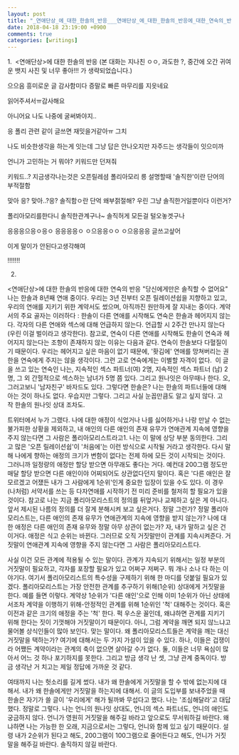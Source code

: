 ```yaml
---
layout: post
title: "_연애단상_에_대한_한솔의_반응___연애단상_에_대한_한솔의_반응에_대한_연숙의_반응___당신에게만은_솔직할_수_없어요_"
date: 2018-04-18 23:19:00 +0900
comments: true 
categories: [writings] 
---
```

1. 
<연애단상>에 대한 한솔의 반응
(본 대화는 지나친 ㅇㅇ, 과도한 ?, 중간에 오간 귀여운 뱃지 사진 및 너무 좋아!!! 가 생략되었습니다.)

으으음
흥미로운 글 감사함미다
증말로 빠른 마무리를 지읏네요

읽어주셔서ㅠ감사해요

아니어요
나도 나중에 굴써봐야지..

응 폴리 관련
같이 글쓰면
재밋을거같아ㅠ
그치

나도 비슷한생각을 하는게 잇는데
그냥 답은 안나오지만 자주드는 생각들이 잇으미까

언니가 고민하는 거 뭐야?
키워드만 던져줘

키워드..?
지금생각나는것은
오픈릴레셤 폴리아모리
릉 설명할때 '솔직한'이란 단어의 부적절함

맞아
응?
맞아..?응?
솔직함ㅇ란 단억 왜부젉절해?
우린 그냥 솔직한거일뿐이다
이런거?

폴리아모리를한다니
솔직한관계구나~
솔직허게 모든걸 털오놓겟구나

응응응으응ㅇ응ㅇ
응응응응ㅇ
ㅇ으응응ㅇㅇ
ㅇ으응응응
글쓰고샆어

이게 말이가 안된다고생각해여

!!!!!!!




2.
<연애단상>에 대한 한솔의 반응에 대한 연숙의 반응
"당신에게만은 솔직할 수 없어요"
나는 한솔과 8년째 연애 중이다. 우리는 3년 전부터 오픈 릴레이션쉽을 지향하고 있고, 우리의 연애를 지키기 위한 계약서도 썼으며, 아직까진 원만하게 잘 지내는 중이다. 계약서의 주요 골자는 이러하다 : 한솔이 다른 연애를 시작해도 연숙은 한솔과 헤어지지 않는다. 각자의 다른 연애와 섹스에 대해 언급하지 않는다. 언급할 시 2주간 만나지 않는다(우린 이걸 벌이라고 생각한다). 참고로, 연숙이 다른 연애를 시작해도 한솔이 연숙과 헤어지지 않는다는 조항이 존재하지 않는 이유는 다음과 같다. 연숙이 한솔보다 다혈질이기 때문이다. 우리는 헤어지고 싶은 마음이 없기 때문에, '홧김에' 연애를 망쳐버리는 권한을 연숙에게 주지는 않을 생각이다. 그런 고로 연숙에게는 이별할 자격이 없다. 
이 글을 쓰고 있는 연숙인 나는, 지속적인 섹스 파트너(여) 2명, 지속적인 섹스 파트너 (남) 2명, 그 외 간헐적으로 섹스하는 남녀가 5명 쯤 있다. 그리고 원나잇은 아무때나 한다. 오, 그러고보니 '남자친구' 바자드도 있다. 그렇다면 한솔은? 나는 한솔의 파트너들에 대해 아는 것이 하나도 없다. 우습지만 그렇다. 그리고 사실 눈꼽만큼도 알고 싶지 않다. 고작 한솔의 원나잇 상대 조차도.

트위터에서 누가 그랬다. 나에 대한 애정이 식었거나 나를 싫어하거나 나랑 만날 수 없는 불가피한 상황을 제외하고, 내 애인의 다른 애인의 존재 유무가 연애관계 지속에 영향을 주지 않는다면 그 사람은 폴리아모리스트라고1. 나는 이 말에 상당 부분 동의한다. 그리고 많은 '오픈 릴레이션쉽'이 '처음에'는 이런 방식으로 시작될 거라고 생각한다. 다시 말해 나에게 향하는 애정의 크기가 변함이 없다는 전제 하에 모든 것이 시작되는 것이다. 그러니까 일정량의 애정만 할당 받으면 아무래도 좋다는 거다. 예컨대 200그램 정도만 매달 할당 받으면 다른 애인이야 어찌되어도 상관없다던지 말이다. 혹은 '다른 애인은 잘 모르겠고 어쟸든 내가 그 사람에게 1순위'인게 중요한 입장이 있을 수도 있다. 이 경우 (나처럼) 서약서를 쓰는 등 다자연애를 시작하기 전 미리 준비를 철저히 할 필요가 있을 것이다. 참고로 나는 지금 폴리아모리스트의 정의를 뒤엎거나 교체하고 싶은 게 아니다. 앞서 제시된 나름의 정의를 더 잘게 분해시켜 보고 싶은거다. 정말 그런가? 정말 폴리아모리스트는, 다른 애인의 존재 유무가 연애관계의 지속에 영향을 받지 않는가? 나에 대한 애정은 다른 애인의 존재 유무와 정말 아무 상관이 없는가? 자, 내가 말하고 싶은 건 이거다. 애정은 식고 순위는 바뀐다. 그러므로 오직 거짓말만이 관계를 지속시켜준다. 거짓말이 연애관계 지속에 영향을 주지 않는다면 그 사람은 폴리아모리스트다. 

사실 이건 모든 관계에 적용될 수 있는 말이다. 관계가 지속되기 위해서는 일정 부분의 거짓말이 필요하고, 각자를 포장할 필요가 있고 어쩌구 저쩌구. 뭐 개나 소나 다 하는 이야기다. 여기서 폴리아모리스트의 특수성을 구제하기 위해 한 마디를 덧붙일 필요가 있겠다. 폴리아모리스트는 가장 안전한 관계를 추구하기 위해(1순위) 상대에게 거짓말을 한다. 예를 들면 이렇다. 계약상 1순위가 '다른 애인'으로 인해 이미 1순위가 아닌 상태에서조차 계약을 이행하기 위해-안정적인 관계를 위해 1순위인 '척' 대해주는 것이다. 혹은 이전과 같은 크기의 애정을 주는 '척' 한다. 퍽 우스운 꼴인데, 왜냐하면 관계를 지키기 위해 한다는 짓이 기껏해야 거짓말이기 때문이다. 아니, 그럼 계약을 깨면 되지 않느냐고 물어볼 상식인들이 많아 보인다. 맞는 말이다. 왜 폴리아모리스트들은 계약을 깨는 대신 거짓말을 택하는가? 여기에 대해서는 두 가지 가설이 있을 수 있다. 하나, 이들은 겁쟁이라 어쨌든 계약이라는 관계의 축이 없으면 살아갈 수가 없다. 둘, 이들은 너무 욕심이 많아서 어느 것 하나 포기하지를 못한다. 그리고 방금 생각 난 셋, 그냥 관계 중독이다. 방금 생각난 거 치고는 제일 정답에 가까운 것 같다.

여태까지 나는 헛소리를 길게 썼다. 내가 왜 한솔에게 거짓말을 할 수 밖에 없는지에 대해서. 내가 왜 한솔에게만 거짓말을 하는지에 대해서. 이 글의 도입부를 보내주었을 때 한솔은 자기가 쓸 글이 '우리에게' 해가 될까봐 무섭다고 했다. 나는 '조심해달라'고 대답했다. 정말로 그렇다. 나는 언니의 원나잇 상대도, 언니의 섹스 파트너도, 언니의 애인도 궁금하지 않다. 언니가 영원히 거짓말을 해주길 바라고 앞으로도 무서워하길 바란다. 왜냐하면 나는 가능한 한 오래, 지금으로서는 그렇다, 언니와 함께 있고 싶기 때문이다. 설령 내가 2순위가 된다고 해도, 200그램이 100그램으로 줄어든다고 해도, 언니가 거짓말을 해주길 바란다. 솔직하지 않길 바란다. 




